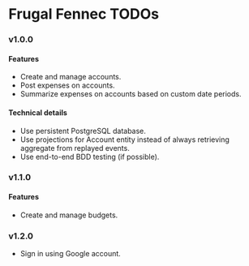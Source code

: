 # Frugal Fennec TODOs

### v1.0.0

#### Features

* Create and manage accounts.
* Post expenses on accounts.
* Summarize expenses on accounts based on custom date periods.

#### Technical details

* Use persistent PostgreSQL database.
* Use projections for Account entity instead of always retrieving aggregate from replayed events.
* Use end-to-end BDD testing (if possible).

### v1.1.0

#### Features

* Create and manage budgets.

### v1.2.0

* Sign in using Google account.
